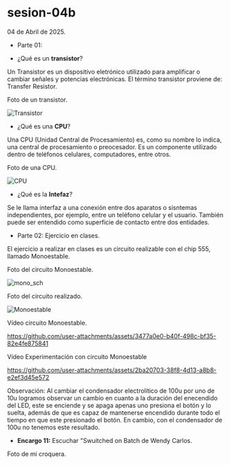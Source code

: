 # sesion-04b

04 de Abril de 2025.

 - Parte 01:

  - ¿Qué es un **transistor**?
 
 Un Transistor es un dispositivo eletrónico utilizado para amplificar o cambiar señales y potencias electrónicas. El término transistor proviene de: Transfer Resistor.

Foto de un transistor.

![Transistor](https://github.com/user-attachments/assets/9bb251ea-658f-499b-bd19-e2f43f4c4aa9)

  - ¿Qué es una **CPU**?

Una CPU (Unidad Central de Procesamiento) es, como su nombre lo indica, una central de procesamiento o preocesador. Es un componente utilizado dentro de teléfonos celulares, computadores, entre otros.

Foto de una CPU.

![CPU](https://github.com/user-attachments/assets/26b21124-2360-4eb8-b3f3-7d1434f2fdeb)

  - ¿Qué es la **Intefaz**?

Se le llama interfaz a una conexión entre dos aparatos o sisntemas independientes, por ejemplo, entre un teléfono celular y el usuario. También puede ser entendido como superficie de contacto entre dos entidades.

 - Parte 02: Ejercicio en clases.

El ejercicio a realizar en clases es un circuito realizable con el chip 555, llamado Monoestable.

Foto del circuito Monoestable.

![mono_sch](https://github.com/user-attachments/assets/c0064b23-b5c8-4a7c-9990-e366c087e964)

Foto del circuito realizado.

![Monoestable](https://github.com/user-attachments/assets/12493136-c0bc-4d8e-a986-6ed81f404631)

Vídeo circuito Monoestable.

https://github.com/user-attachments/assets/3477a0e0-b40f-498c-bf35-82e4fe875841

Vídeo Experimentación con circuito Monoestable

https://github.com/user-attachments/assets/2ba20703-38f8-4d13-a8b8-e2ef3d45e572

Observación: Al cambiar el condensador electrolítico de 100u por uno de 10u logramos observar un cambio en cuanto a la duración del enecendido del LED, este se enciende y se apaga apenas uno presiona el botón y lo suelta, además de que es capaz de mantenerse encendido durante todo el tiempo en que este presionado el botón. En cambio, con el condensador de 100u no tenemos este resultado.

 - **Encargo 11:** Escuchar "Swuitched on Batch de Wendy Carlos.

Foto de mi croquera.

